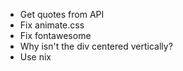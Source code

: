 * Get quotes from API
* Fix animate.css
* Fix fontawesome
* Why isn't the div centered vertically?
* Use nix
